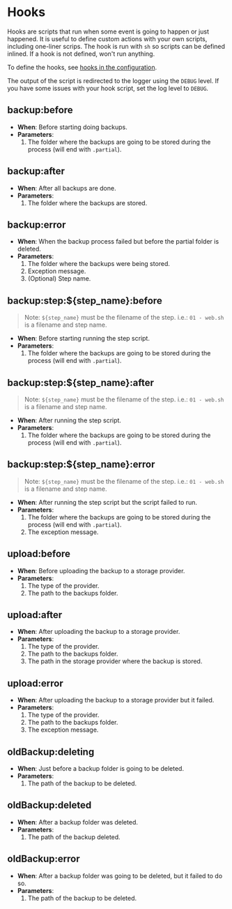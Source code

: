 # Hooks

Hooks are scripts that run when some event is going to happen or just happened. It is useful to define custom actions with your own scripts, including one-liner scrips. The hook is run with `sh` so scripts can be defined inlined. If a hook is not defined, won't run anything.

To define the hooks, see [hooks in the configuration](configuration.md#hooks).

The output of the script is redirected to the logger using the `DEBUG` level. If you have some issues with your hook script, set the log level to `DEBUG`.

## backup:before

- **When**: Before starting doing backups.
- **Parameters**:
    1. The folder where the backups are going to be stored during the process (will end with `.partial`).

## backup:after

- **When**: After all backups are done.
- **Parameters**:
    1. The folder where the backups are stored.

## backup:error

- **When**: When the backup process failed but before the partial folder is deleted.
- **Parameters**:
    1. The folder where the backups were being stored.
    2. Exception message.
    3. (Optional) Step name.

## backup:step:${step_name}:before

> Note: `${step_name}` must be the filename of the step. i.e.: `01 - web.sh` is a filename and step name.

- **When**: Before starting running the step script.
- **Parameters**:
    1. The folder where the backups are going to be stored during the process (will end with `.partial`).

## backup:step:${step_name}:after

> Note: `${step_name}` must be the filename of the step. i.e.: `01 - web.sh` is a filename and step name.

- **When**: After running the step script.
- **Parameters**:
    1. The folder where the backups are going to be stored during the process (will end with `.partial`).

## backup:step:${step_name}:error

> Note: `${step_name}` must be the filename of the step. i.e.: `01 - web.sh` is a filename and step name.

- **When**: After running the step script but the script failed to run.
- **Parameters**:
    1. The folder where the backups are going to be stored during the process (will end with `.partial`).
    2. The exception message.

## upload:before

- **When**: Before uploading the backup to a storage provider.
- **Parameters**:
    1. The type of the provider.
    2. The path to the backups folder.

## upload:after

- **When**: After uploading the backup to a storage provider.
- **Parameters**:
    1. The type of the provider.
    2. The path to the backups folder.
    3. The path in the storage provider where the backup is stored.

## upload:error

- **When**: After uploading the backup to a storage provider but it failed.
- **Parameters**:
    1. The type of the provider.
    2. The path to the backups folder.
    3. The exception message.

## oldBackup:deleting

- **When**: Just before a backup folder is going to be deleted.
- **Parameters**:
    1. The path of the backup to be deleted.

## oldBackup:deleted

- **When**: After a backup folder was deleted.
- **Parameters**:
    1. The path of the backup deleted.

## oldBackup:error

- **When**: After a backup folder was going to be deleted, but it failed to do so.
- **Parameters**:
    1. The path of the backup to be deleted.
